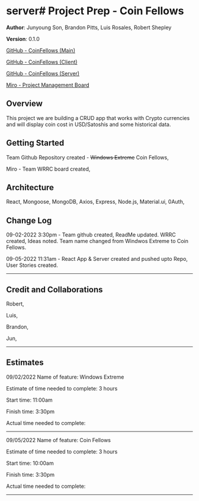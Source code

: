 # server# Project Prep - Coin Fellows

**Author**: Junyoung Son, Brandon Pitts, Luis Rosales, Robert Shepley

**Version**: 0.1.0

[GitHub - CoinFellows (Main)](https://github.com/orgs/coinfellows/repositories)

[GitHub - CoinFellows (Client)](https://github.com/coinfellows/client)

[GitHub - CoinFellows (Server)](https://github.com/coinfellows/server)

[Miro - Project Management Board](https://miro.com/app/board/uXjVPaG79C4=/?share_link_id=474824069726)

## Overview

This project we are building a CRUD app that works with Crypto currencies and will display coin cost in USD/Satoshis and some historical data.

## Getting Started

Team Github Repository created - <s>Windows Extreme</s> Coin Fellows, 

Miro - Team WRRC board created,

## Architecture

React, Mongoose, MongoDB, Axios, Express, Node.js, Material.ui, 0Auth, 

## Change Log

09-02-2022 3:30pm - Team github created, ReadMe updated. WRRC created, Ideas noted. Team name changed from Windwos Extreme to Coin Fellows.

09-05-2022 11:31am - React App & Server created and pushed upto Repo, User Stories created.

---

## Credit and Collaborations

Robert,

Luis,

Brandon,

Jun,

---

## Estimates

09/02/2022
Name of feature: Windows Extreme

Estimate of time needed to complete: 3 hours

Start time: 11:00am

Finish time: 3:30pm

Actual time needed to complete:

---

09/05/2022
Name of feature: Coin Fellows

Estimate of time needed to complete: 3 hours

Start time: 10:00am

Finish time: 3:30pm

Actual time needed to complete:

---
